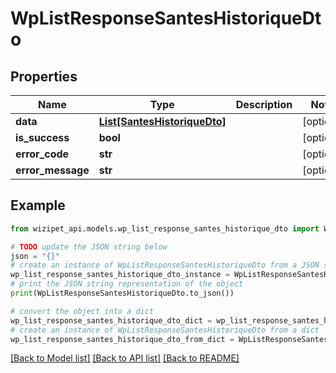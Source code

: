 # WpListResponseSantesHistoriqueDto


## Properties

Name | Type | Description | Notes
------------ | ------------- | ------------- | -------------
**data** | [**List[SantesHistoriqueDto]**](SantesHistoriqueDto.md) |  | [optional] 
**is_success** | **bool** |  | [optional] 
**error_code** | **str** |  | [optional] 
**error_message** | **str** |  | [optional] 

## Example

```python
from wizipet_api.models.wp_list_response_santes_historique_dto import WpListResponseSantesHistoriqueDto

# TODO update the JSON string below
json = "{}"
# create an instance of WpListResponseSantesHistoriqueDto from a JSON string
wp_list_response_santes_historique_dto_instance = WpListResponseSantesHistoriqueDto.from_json(json)
# print the JSON string representation of the object
print(WpListResponseSantesHistoriqueDto.to_json())

# convert the object into a dict
wp_list_response_santes_historique_dto_dict = wp_list_response_santes_historique_dto_instance.to_dict()
# create an instance of WpListResponseSantesHistoriqueDto from a dict
wp_list_response_santes_historique_dto_from_dict = WpListResponseSantesHistoriqueDto.from_dict(wp_list_response_santes_historique_dto_dict)
```
[[Back to Model list]](../README.md#documentation-for-models) [[Back to API list]](../README.md#documentation-for-api-endpoints) [[Back to README]](../README.md)


